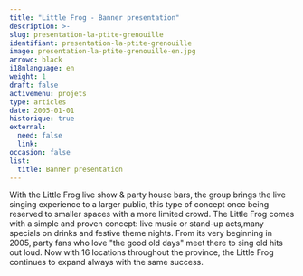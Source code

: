 ```yaml
---
title: "Little Frog - Banner presentation"
description: >-
slug: presentation-la-ptite-grenouille
identifiant: presentation-la-ptite-grenouille 
image: presentation-la-ptite-grenouille-en.jpg
arrowc: black
i18nlanguage: en
weight: 1
draft: false
activemenu: projets
type: articles
date: 2005-01-01
historique: true
external:
  need: false
  link:
occasion: false
list:
  title: Banner presentation
---
```


With the Little Frog live show & party house bars, the group brings the live singing experience to a larger public, this type of concept once being reserved to smaller spaces with a more limited crowd. The Little Frog comes with a simple and proven concept: live music or stand-up acts,many specials on drinks and festive theme nights. From its very beginning in 2005, party fans who love "the good old days" meet there to sing old hits out loud. Now with 16 locations throughout the province, the Little Frog continues to expand always with the same success.

